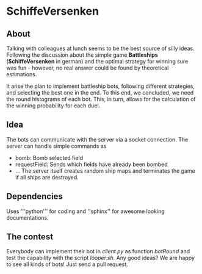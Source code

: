 # SchiffeVersenken

## About
Talking with colleagues at lunch seems to be the best source of silly ideas. Following the discussion about the simple game **Battleships** (**SchiffeVersenken** in german) and the optimal strategy for winning sure was fun - however, no real answer could be found by theoretical estimations.

It arise the plan to implement battleship bots, following different strategies, and selecting the best one in the end. To this end, we concluded, we need the round histograms of each bot. This, in turn, allows for the calculation of the winning probability for each duel.

## Idea
The bots can communicate with the server via a socket connection. The server can handle simple commands as
- bomb: Bomb selected field
- requestField: Sends which fields have already been bombed
- ...
The server itself creates random ship maps and terminates the game if all ships are destroyed.

## Dependencies
Uses '''python''' for coding and ''sphinx'' for awesome looking documentations.

## The contest
Everybody can implement their bot in *client.py* as function *botRound* and test the capability with the script *looper.sh*.
Any good ideas? We are happy to see all kinds of bots! Just send a pull request.
